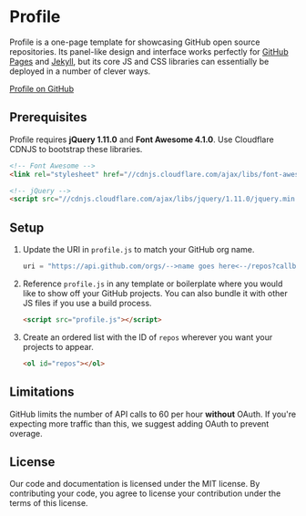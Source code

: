 # Profile

Profile is a one-page template for showcasing GitHub open source repositories. Its panel-like design and interface works perfectly for [GitHub Pages](http://pages.github.com) and [Jekyll](http://jekyllrb.com), but its core JS and CSS libraries can essentially be deployed in a number of clever ways.

<a href="http://caleorourke.github.io/profile" target="_blank">Profile on GitHub</a>

## Prerequisites

Profile requires **jQuery 1.11.0** and **Font Awesome 4.1.0**. Use Cloudflare CDNJS to bootstrap these libraries.

~~~html
<!-- Font Awesome -->
<link rel="stylesheet" href="//cdnjs.cloudflare.com/ajax/libs/font-awesome/4.1.0/css/font-awesome.min.css">

<!-- jQuery -->
<script src="//cdnjs.cloudflare.com/ajax/libs/jquery/1.11.0/jquery.min.js"></script>
~~~

## Setup

1. Update the URI in `profile.js` to match your GitHub org name.

    ~~~js
    uri = "https://api.github.com/orgs/-->name goes here<--/repos?callback=?"
    ~~~

2. Reference `profile.js` in any template or boilerplate where you would like to show off your GitHub projects. You can also bundle it with other JS files if you use a build process.

    ~~~html
    <script src="profile.js"></script>
    ~~~

3. Create an ordered list with the ID of `repos` wherever you want your projects to appear.

    ~~~html
    <ol id="repos"></ol>
    ~~~

## Limitations

GitHub limits the number of API calls to 60 per hour **without** OAuth. If you're expecting more traffic than this, we suggest adding OAuth to prevent overage.

## License

Our code and documentation is licensed under the MIT license. By contributing your code, you agree to license your contribution under the terms of this license.

